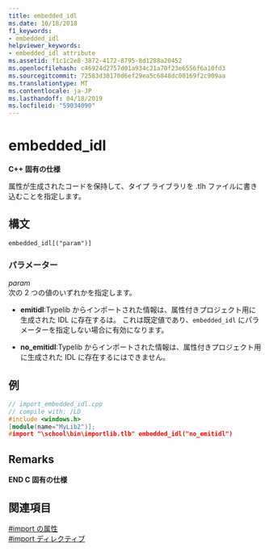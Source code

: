 ```yaml
---
title: embedded_idl
ms.date: 10/18/2018
f1_keywords:
- embedded_idl
helpviewer_keywords:
- embedded_idl attribute
ms.assetid: f1c1c2e8-3872-4172-8795-8d1288a20452
ms.openlocfilehash: c46924d2757d01a934c21a70f23e6556f6a10fd3
ms.sourcegitcommit: 72583d30170d6ef29ea5c6848dc00169f2c909aa
ms.translationtype: MT
ms.contentlocale: ja-JP
ms.lasthandoff: 04/18/2019
ms.locfileid: "59034090"
---
```

# <a name="embeddedidl"></a>embedded_idl

**C++ 固有の仕様**

属性が生成されたコードを保持して、タイプ ライブラリを .tlh ファイルに書き込むことを指定します。

## <a name="syntax"></a>構文

```
embedded_idl[("param")]
```

### <a name="parameters"></a>パラメーター

*param*<br/>
次の 2 つの値のいずれかを指定します。

- **emitidl**:Typelib からインポートされた情報は、属性付きプロジェクト用に生成された IDL に存在するは。  これは既定値であり、`embedded_idl` にパラメーターを指定しない場合に有効になります。

- **no_emitidl**:Typelib からインポートされた情報は、属性付きプロジェクト用に生成された IDL に存在するにはできません。

## <a name="example"></a>例

```cpp
// import_embedded_idl.cpp
// compile with: /LD
#include <windows.h>
[module(name="MyLib2")];
#import "\school\bin\importlib.tlb" embedded_idl("no_emitidl")
```

## <a name="remarks"></a>Remarks

**END C 固有の仕様**

## <a name="see-also"></a>関連項目

[#import の属性](../preprocessor/hash-import-attributes-cpp.md)<br/>
[#import ディレクティブ](../preprocessor/hash-import-directive-cpp.md)